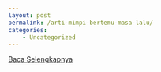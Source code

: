 ```yaml
---
layout: post
permalink: /arti-mimpi-bertemu-masa-lalu/
categories:
    - Uncategorized
---
```


[Baca Selengkapnya](/10)
